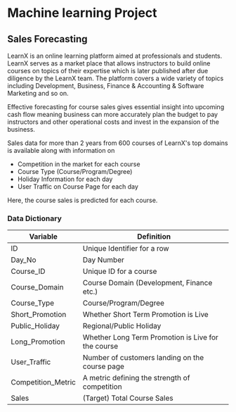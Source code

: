 
# Machine learning Project

## Sales Forecasting

LearnX is an online learning platform aimed at professionals and students. LearnX serves as a market place that allows instructors to build online courses on topics of their expertise which is later published after due diligence by the LearnX team. The platform covers a wide variety of topics including Development, Business, Finance & Accounting & Software Marketing and so on.

Effective forecasting for course sales gives essential insight into upcoming cash flow meaning business can more accurately plan the budget to pay instructors and other operational costs and invest in the expansion of the business.

Sales data for more than 2 years from 600 courses of LearnX's top domains is available along with information on
-	Competition in the market for each course
-	Course Type (Course/Program/Degree)
-	Holiday Information for each day
-	User Traffic on Course Page for each day

Here, the course sales is predicted for each course.

### Data Dictionary

|Variable|Definition|
|---|---|
|ID|Unique Identifier for a row|
|Day_No|Day Number|
|Course_ID|Unique ID for a course|
|Course_Domain|Course Domain (Development, Finance etc.)|
|Course_Type|Course/Program/Degree|
|Short_Promotion|Whether Short Term Promotion is Live|
|Public_Holiday|Regional/Public Holiday|
|Long_Promotion|Whether Long Term Promotion is Live for the course|
|User_Traffic|Number of customers landing on the course page|
|Competition_Metric|A metric defining the strength of competition|
|Sales|(Target) Total Course Sales|

